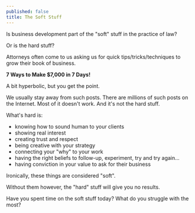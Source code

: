 ```yaml
---
published: false
title: The Soft Stuff
---
```

Is business development part of the "soft" stuff in the practice of law?

Or is the hard stuff?

Attorneys often come to us asking us for quick tips/tricks/techniques to grow their book of business. 

**7 Ways to Make $7,000 in 7 Days!**

A bit hyperbolic, but you get the point.

We usually stay away from such posts. There are millions of such posts on the Internet. Most of it doesn't work. And it's not the hard stuff.

What's hard is:
- knowing how to sound human to your clients
- showing real interest
- creating trust and respect
- being creative with your strategy
- connecting your "why" to your work
- having the right beliefs to follow-up, experiment, try and try again...
- having conviction in your value to ask for their business

Ironically, these things are considered "soft".

Without them however, the "hard" stuff will give you no results.

Have you spent time on the soft stuff today? What do you struggle with the most?

